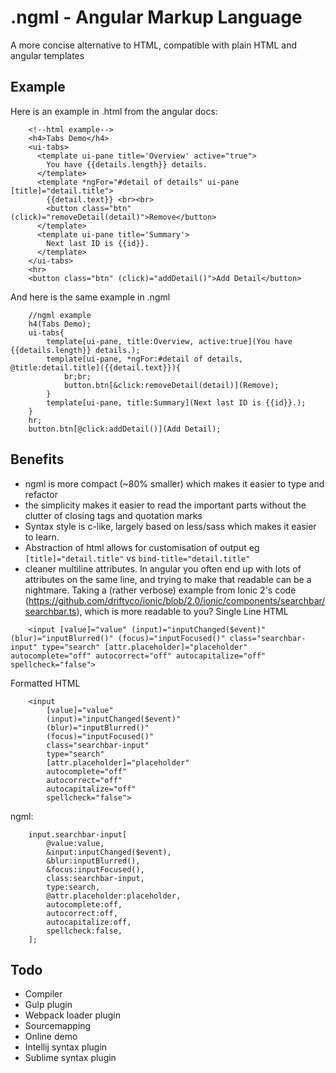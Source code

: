 # .ngml - Angular Markup Language

A more concise alternative to HTML, compatible with plain HTML and angular templates

## Example
Here is an example in .html from the angular docs:
```
    <!--html example-->
    <h4>Tabs Demo</h4>
    <ui-tabs>
      <template ui-pane title='Overview' active="true">
        You have {{details.length}} details.
      </template>
      <template *ngFor="#detail of details" ui-pane [title]="detail.title">
        {{detail.text}} <br><br>
        <button class="btn" (click)="removeDetail(detail)">Remove</button>
      </template>
      <template ui-pane title='Summary'>
        Next last ID is {{id}}.
      </template>
    </ui-tabs>
    <hr>
    <button class="btn" (click)="addDetail()">Add Detail</button>
```
And here is the same example in .ngml
```
    //ngml example
    h4(Tabs Demo);
    ui-tabs{
        template[ui-pane, title:Overview, active:true](You have {{details.length}} details.);
        template[ui-pane, *ngFor:#detail of details, @title:detail.title]({{detail.text}}){
            br;br;
            button.btn[&click:removeDetail(detail)](Remove);
        }
        template[ui-pane, title:Summary](Next last ID is {{id}}.);
    }
    hr;
    button.btn[@click:addDetail()](Add Detail);
```
## Benefits
* ngml is more compact (~80% smaller) which makes it easier to type and refactor
* the simplicity makes it easier to read the important parts without the clutter of
 closing tags and quotation marks
* Syntax style is c-like, largely based on less/sass which makes it easier to learn.
* Abstraction of html allows for customisation of output eg `[title]="detail.title"` vs `bind-title="detail.title"`
* cleaner multiline attributes. In angular you often end up with lots of attributes on the same line, and trying to make
 that readable can be a nightmare. 
Taking a (rather verbose) example from Ionic 2's code (https://github.com/driftyco/ionic/blob/2.0/ionic/components/searchbar/searchbar.ts), which is more readable to you?
Single Line HTML


```
    <input [value]="value" (input)="inputChanged($event)" (blur)="inputBlurred()" (focus)="inputFocused()" class="searchbar-input" type="search" [attr.placeholder]="placeholder" autocomplete="off" autocorrect="off" autocapitalize="off" spellcheck="false">
```


Formatted HTML

```
    <input 
        [value]="value" 
        (input)="inputChanged($event)" 
        (blur)="inputBlurred()" 
        (focus)="inputFocused()" 
        class="searchbar-input" 
        type="search" 
        [attr.placeholder]="placeholder" 
        autocomplete="off" 
        autocorrect="off" 
        autocapitalize="off" 
        spellcheck="false">
```

ngml:

```
    input.searchbar-input[
        @value:value,
        &input:inputChanged($event),
        &blur:inputBlurred(),
        &focus:inputFocused(), 
        class:searchbar-input,
        type:search,
        @attr.placeholder:placeholder,
        autocomplete:off,
        autocorrect:off,
        autocapitalize:off,
        spellcheck:false,
    ];
```


## Todo
* Compiler
* Gulp plugin
* Webpack loader plugin
* Sourcemapping
* Online demo
* Intellij syntax plugin
* Sublime syntax plugin
